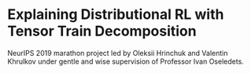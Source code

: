 # Explaining Distributional RL with Tensor Train Decomposition

NeurIPS 2019 marathon project led by Oleksii Hrinchuk and Valentin Khrulkov under gentle and wise supervision of Professor Ivan Oseledets.
